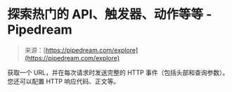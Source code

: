 <!--yml

category: 未分类

date: 2024-05-29 13:28:21

-->

# 探索热门的 API、触发器、动作等等 - Pipedream

> 来源：[https://pipedream.com/explore](https://pipedream.com/explore)

获取一个 URL，并在每次请求时发送完整的 HTTP 事件（包括头部和查询参数）。您还可以配置 HTTP 响应代码、正文等。
